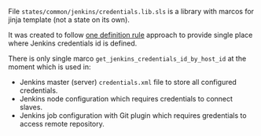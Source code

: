 
File `states/common/jenkins/credentials.lib.sls` is a library with marcos for
jinja template (not a state on its own).

It was created to follow [one definition rule](https://en.wikipedia.org/wiki/One_Definition_Rule) approach
to provide single place where Jenkins credentials id is defined.

There is only single marco `get_jenkins_credentials_id_by_host_id`
at the moment which is used in:
* Jenkins master (server) `credentials.xml` file to store all configured credentials.
* Jenkins node configuration which requires credentials to connect slaves.
* Jenkins job configuration with Git plugin which requires gredentials to access remote repository.

